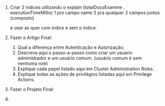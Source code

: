 1. Criar 2 indices utilizando o explain (totalDocsExamine , executionTimeMillis)
	1 pro campo name
	2 pra qualquer 2 campos juntos (composto)

 	e usar as quer com indice e sem o indice.

2. Fazer o Artigo Final:
	
	1. Qual a diferença entre Autenticação e Autorização;
	2. Descreva aqui o passo-a-passo como criar um usuário administrador e um usuário comum. (usuário comum é sem nenhuma role)
	3. Explique cada papel listado aqui em Cluster Administration Roles.
	4. Explique todas as ações de privilégios listadas aqui em Privilege Actions.

3. Fazer o Projeto Final:


1. 

```

	

```